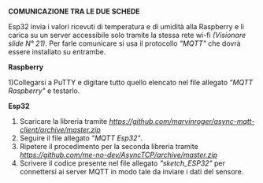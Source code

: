 
**COMUNICAZIONE TRA LE DUE SCHEDE**

Esp32 invia i valori ricevuti di temperatura e di umidità alla Raspberry e li carica su un 
server accessibile solo tramite la stessa rete wi-fi *(Visionare slide N° 21)*.
Per farle comunicare si usa il protocollo *"MQTT"* che dovrà essere installato su entrambe.

**Raspberry**

1)Collegarsi a PuTTY e digitare tutto quello elencato nel file allegato *"MQTT Raspberry"* e testarlo.

**Esp32**

1) Scaricare la libreria tramite *https://github.com/marvinroger/async-mqtt-client/archive/master.zip*
2) Seguire il file allegato *"MQTT Esp32"*.
3) Ripetere il procedimento per la seconda libreria tramite *https://github.com/me-no-dev/AsyncTCP/archive/master.zip*
4) Scrivere il codice presente nel file allegato *"sketch_ESP32"* per connettersi ai server MQTT in modo tale da inviare i dati del sensore.